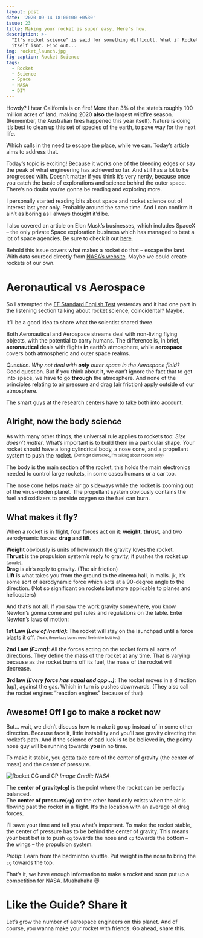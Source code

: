 ```yaml
---
layout: post
date: '2020-09-14 18:00:00 +0530'
issue: 23
title: Making your rocket is super easy. Here's how.
description: >-
  "It's rocket science" is said for something difficult. What if Rocket science
  itself isnt. Find out...
img: rocket_launch.jpg
fig-caption: Rocket Science
tags:
  - Rocket
  - Science
  - Space
  - NASA
  - DIY
---
```

Howdy? I hear California is on fire! More than 3% of the state’s roughly 100 million acres of land, making 2020 **also** the largest wildfire season. (Remember, the Australian fires happened this year itself). Nature is doing it’s best to clean up this set of species of the earth, to pave way for the next life.  
  
Which calls in the need to escape the place, while we can. Today’s article aims to address that.  
  
Today’s topic is exciting! Because it works one of the bleeding edges or say the peak of what engineering has achieved so far. And still has a lot to be progressed with. Doesn’t matter if you think it’s very nerdy, because once you catch the basic of explorations and science behind the outer space. There’s no doubt you’re gonna be reading and exploring more.  
  
I personally started reading bits about space and rocket science out of interest last year only. Probably around the same time. And I can confirm it ain’t as boring as I always thought it’d be.  
  
I also covered an article on Elon Musk’s businesses, which includes SpaceX – the only private Space exploration business which has managed to beat a lot of space agencies. Be sure to check it out [here](https://telegra.ph/First-Uber-then-the-driver-06-14).  
  
Behold this issue covers what makes a rocket do that – escape the land. With data sourced directly from [NASA’s website](https://cutt.ly/pfPp8mK). Maybe we could create rockets of our own.  

# Aeronautical vs Aerospace

So I attempted the [EF Standard English Test](https://cutt.ly/MfPsc4y) yesterday and it had one part in the listening section talking about rocket science, coincidental? Maybe.  

It’ll be a good idea to share what the scientist shared there.  

Both Aeronautical and Aerospace streams deal with non-living flying objects, with the potential to carry humans. The difference is, in brief, **aeronautical** deals with flights **in** earth’s atmosphere, while **aerospace** covers both atmospheric and outer space realms.  

*Question. Why not deal with **only** outer space in the Aerospace field?*  
Good question. But if you think about it, we can’t ignore the fact that to get into space, we have to go **through** the atmosphere. And none of the principles relating to air pressure and drag (air friction) apply outside of our atmosphere.  
  
The smart guys at the research centers have to take both into account.  

## Alright, now the body science
  
As with many other things, the universal rule applies to rockets too: _Size doesn’t matter_. What’s important is to build them in a particular shape. Your rocket should have a long cylindrical body, a nose cone, and a propellant system to push the rocket. <sub><sup>(Don’t get distracted, I’m talking about rockets only)</sup></sub>  

The body is the main section of the rocket, this holds the main electronics needed to control large rockets, in some cases humans or a car too.    
  
The nose cone helps make air go sideways while the rocket is zooming out of the virus-ridden planet.
The propellant system obviously contains the fuel and oxidizers to provide oxygen so the fuel can burn.

## What makes it fly?
 
When a rocket is in flight, four forces act on it: **weight**, **thrust**, and two aerodynamic forces: **drag** and **lift**.  

**Weight** obviously is units of how much the gravity loves the rocket.  
**Thrust** is the propulsion system’s reply to gravity, it pushes the rocket up <sub><sup>(usually)</sup></sub>.  
**Drag** is air’s reply to gravity. (The air friction)  
**Lift** is what takes you from the ground to the cinema hall, in malls. jk, it’s some sort of aerodynamic force which acts at a 90-degree angle to the direction. (Not so significant on rockets but more applicable to planes and helicopters)  
  
And that’s not all. If you saw the work gravity somewhere, you know Newton’s gonna come and put rules and regulations on the table. Enter Newton’s laws of motion:  

**1st Law *(Law of Inertia)***: The rocket will stay on the launchpad until a force blasts it off. <sub><sup>(Yeah, these lazy bums need fire in the butt too)</sup></sub>  

**2nd Law *(F=ma)***: All the forces acting on the rocket form all sorts of directions. They define the mass of the rocket at any time. That is varying because as the rocket burns off its fuel, the mass of the rocket will decrease.  

**3rd law *(Every force has equal and opp...)***: The rocket moves in a direction (up), against the gas. Which in turn is pushes downwards. (They also call the rocket engines “reaction engines” because of that)  

## Awesome! Off I go to make a rocket now

But… wait, we didn’t discuss how to make it go up instead of in some other direction. Because face it, little instability and you’ll see gravity directing the rocket’s path. And if the science of bad luck is to be believed in, the pointy nose guy will be running towards **you** in no time.  

To make it stable, you gotta take care of the center of gravity (the center of mass) and the center of pressure.  

![Rocket CG and CP](http://www.nasa.gov/images/content/558273main_rocket-direction.jpg)
*Image Credit: NASA*

The **center of gravity(`cg`)** is the point where the rocket can be perfectly balanced.  
The **center of pressure(`cp`)** on the other hand only exists when the air is flowing past the rocket in a flight. It’s the location with an average of drag forces.  

I’ll save your time and tell you what’s important. To make the rocket stable, the center of pressure has to be behind the center of gravity. This means your best bet is to push `cg` towards the nose and `cp` towards the bottom – the wings – the propulsion system.  
  
*Protip*: Learn from the badminton shuttle. Put weight in the nose to bring the `cg` towards the top.  
  
That’s it, we have enough information to make a rocket and soon put up a competition for NASA. Muahahaha 😈  

# Like the Guide? Share it

Let’s grow the number of aerospace engineers on this planet. And of course, you wanna make your rocket with friends. Go ahead, share this.
